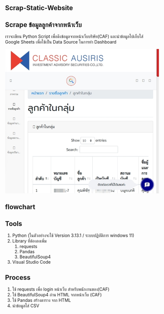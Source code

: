 ## Scrap-Static-Website

## Scrape ข้อมูลลูกค้าจากหน้าเว็บ
เราจะเขียน Python Script เพื่อดึงข้อมูลจากหน้าเว็บบริษัท(CAF) และนำข้อมูลไปเก็บใส่ Google Sheets เพื่อใช้เป็น Data Source ในการทำ Dashboard

![1](image/1.jpg)
## flowchart

## Tools

1. Python (ในตัวอย่างจะใช้ Version 3.13.1 / ระบบปฏิบัติการ windows 11)
2. Library ที่ต้องลงเพิ่ม
    1. requests
    2. Pandas
    3. BeautifulSoup4
3. Visual Studio Code

## Process

1. ใช้ requests เพื่อ login หน้าเว็บ สำหรับพนักงานของ(CAF)
2. ใช้ BeautifulSoup4 อ่าน HTML จากหน้าเว็บ (CAF)
3. ใช้ Pandas สร้างตาราง จาก HTML
4. นำข้อมูลใส่ CSV
